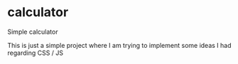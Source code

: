 # calculator

Simple calculator

This is just a simple project where I am trying to implement some ideas I had regarding CSS / JS
